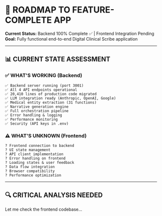 # 🎯 ROADMAP TO FEATURE-COMPLETE APP

**Current Status:** Backend 100% Complete ✅ | Frontend Integration Pending  
**Goal:** Fully functional end-to-end Digital Clinical Scribe application

---

## 📊 CURRENT STATE ASSESSMENT

### ✅ WHAT'S WORKING (Backend)
```
✅ Backend server running (port 3001)
✅ All 4 API endpoints operational
✅ 20,410 lines of production code migrated
✅ LLM integration ready (Anthropic, OpenAI, Google)
✅ Medical entity extraction (31 functions)
✅ Narrative generation engine
✅ Full orchestration pipeline
✅ Error handling & logging
✅ Performance monitoring
✅ Security (API keys in .env)
```

### ⚠️ WHAT'S UNKNOWN (Frontend)
```
? Frontend connection to backend
? UI state management
? API client implementation
? Error handling on frontend
? Loading states & user feedback
? Data flow integration
? Browser compatibility
? Performance optimization
```

---

## 🔍 CRITICAL ANALYSIS NEEDED

Let me check the frontend codebase...
